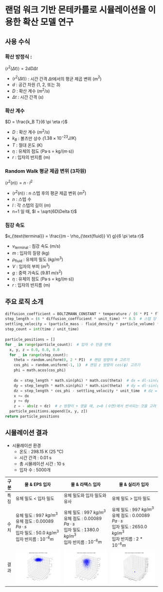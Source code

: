 # 랜덤 워크 기반 몬테카를로 시뮬레이션을 이용한 확산 모델 연구

## 사용 수식

### 확산 방정식 :

$\langle r^2(\Delta t) \rangle = 2 d D \Delta t$

- $\langle r^2(\Delta t) \rangle$ : 시간 간격 $\Delta t$에서의 평균 제곱 변위 (m$^2$)
- $d$ : 공간 차원 (1, 2, 또는 3)
- $D$ : 확산 계수 ($m^2/s$)
- $\Delta t$ : 시간 간격 ($s$)

### 확산 계수

$D = \frac{k_B T}{6 \pi \eta r}$

- $D$ : 확산 계수 ($m^2/s$)
- $k_B$ : 볼츠만 상수 ($1.38 \times 10^{-23} J/K$)
- $T$ : 절대 온도 (K)
- $\eta$ : 유체의 점도 (Pa·s = kg/(m·s))
- $r$ : 입자의 반지름 (m)

### Random Walk 평균 제곱 변위 (3차원)

$\langle r^2(n) \rangle = n \cdot l^2$

- $\langle r^2(n) \rangle$ : n 스텝 후의 평균 제곱 변위 ($m^2$)
- $n$ : 스텝 수
- $l$ : 각 스텝의 길이 (m)
- n=1 일 때, $l = \sqrt{6D\Delta t}$

### 침강 속도

$v_{\text{terminal}} = \frac{(m - \rho_{\text{fluid}} V) g}{6 \pi \eta r}$

- $v_{\text{terminal}}$ : 침강 속도 (m/s)
- $m$ : 입자의 질량 (kg)
- $\rho_{\text{fluid}}$ : 유체의 밀도 ($kg/m^3$)
- $V$ : 입자의 부피 ($m^3$)
- $g$ : 중력 가속도 (9.81 $m/s^2$)
- $\eta$ : 유체의 점도 (Pa·s = kg/(m·s))
- $r$ : 입자의 반지름 (m)

## 주요 로직 소개

```python
diffusion_coefficient = BOLTZMANN_CONSTANT * temperature / (6 * PI * fluid_viscosity * particle_radius)  # 확산 계수 D 계산
step_length = (6 * diffusion_coefficient * unit_time) ** 0.5  # 스텝 당 이동 거리 계산
settling_velocity = (particle_mass - fluid_density * particle_volume) * GRAVITY_ACCELERATION / (6 * PI * fluid_viscosity * particle_radius)  # 침강 속도 계산
step_count = int(time / unit_time)

particle_positions = []
for _ in range(particle_count):  # 입자 수 만큼 반복
  x, y, z = 0.0, 0.0, 0.0
  for _ in range(step_count):
    theta = random.uniform(0, 2 * PI)  # 랜덤 방향의 θ 고르기
    cos_phi = random.uniform(-1, 1)  # 랜덤 z 방향의 cos(ϕ) 고르기
    phi = math.acos(cos_phi)

    dx = step_length * math.sin(phi) * math.cos(theta)  # dx = dl⋅sin(ϕ)⋅cos(θ)
    dy = step_length * math.sin(phi) * math.sin(theta)  # dy = dl⋅sin(ϕ)⋅sin(θ)
    dz = step_length * cos_phi - settling_velocity * unit_time  # dz = dl⋅cos(ϕ) - vs⋅dt (침강 고려)
    x += dx
    y += dy
    z = - abs(z + dz)  # z 방향이 + 였을 때, z=0 (수면)에서 반사되는 것을 고려
  particle_positions.append([x, y, z])
return particle_positions
```

## 시뮬레이션 결과

- 시뮬레이션 환경
    - 온도 : 298.15 K (25 ℃)
    - 시간 간격 : 0.01 s
    - 총 시뮬레이션 시간 : 10 s
    - 입자 수 : 5000개

| 구분 | 물 & EPS 입자                                                                                           | 물 & 라텍스 입자                                                                                             | 물 & 실리카 입자                                                                                               |
|----|------------------------------------------------------------------------------------------------------|--------------------------------------------------------------------------------------------------------|----------------------------------------------------------------------------------------------------------|
| 특징 | 유체 밀도 < 입자 밀도                                                                                        | 유체 밀도와 입자 밀도와 유사                                                                                       | 유체 밀도 > 입자 밀도                                                                                            |
| 수치 | 유체 밀도 : 997 $kg/m^3$ <br> 유체 점도 : 0.00089 $Pa·s$ <br> 입자 밀도 : 50.0 $kg/m^3$ <br> 입자 반지름 : $10^{-6}m$ | 유체 밀도 : 997 $kg/m^3$ <br> 유체 점도 : 0.00089 $Pa·s$ <br> 입자 밀도 : 1380.0 $kg/m^3$ <br> 입자 반지름 : $10^{-6}m$ | 유체 밀도 : 997 $kg/m^3$ <br> 유체 점도 : 0.00089 $Pa·s$ <br> 입자 밀도 : 2650.0 $kg/m^3$ <br> 입자 반지름 : $2*10^{-6}m$ |
| 결과 | ![images](docs/EPS_Particles_in_Water.png)                                                           | ![images](docs/Latex_Particles_in_Water.png)                                                           | ![images](docs/Silica_Particles_in_Water.png)                                                            |